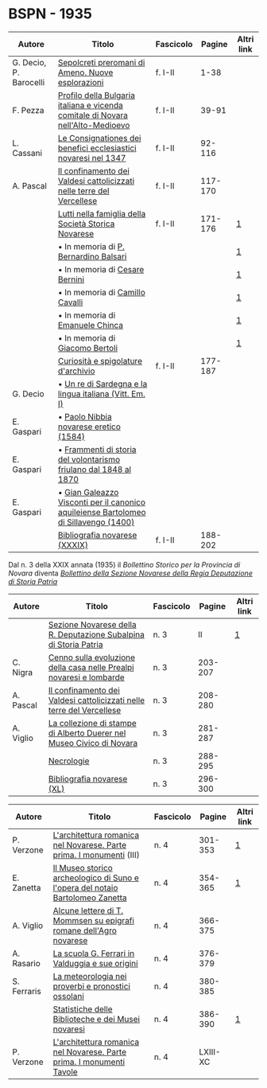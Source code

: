 # BSPN - 1935

| Autore                 | Titolo                                                                                                                                    | Fascicolo | Pagine  | Altri link                                             |
|------------------------|-------------------------------------------------------------------------------------------------------------------------------------------|-----------|---------|--------------------------------------------------------|
| G. Decio, P. Barocelli | [Sepolcreti preromani di Ameno. Nuove esplorazioni](https://en.calameo.com/read/007260735efb3a26bc083)                                    | f. I-II   | 1-38    |                                                        |
| F. Pezza               | [Profilo della Bulgaria italiana e vicenda comitale di Novara nell'Alto-Medioevo](https://en.calameo.com/read/007260735efb3a26bc083)      | f. I-II   | 39-91   |                                                        |
| L. Cassani             | [Le Consignationes dei benefici ecclesiastici novaresi nel 1347](https://en.calameo.com/read/007260735efb3a26bc083)                       | f. I-II   | 92-116  |                                                        |
| A. Pascal              | [Il confinamento dei Valdesi cattolicizzati nelle terre del Vercellese](https://en.calameo.com/read/007260735efb3a26bc083)                | f. I-II   | 117-170 |                                                        |
|                        | [Lutti nella famiglia della Società Storica Novarese](http://www.ssno.it/BSPNo/bspn_not35.html#351)                                       | f. I-II   | 171-176 | [1](https://en.calameo.com/read/007260735efb3a26bc083) |
|                        | • In memoria di [P. Bernardino Balsari](http://www.ssno.it/BSPNo/bspn_not35.html#351bals)                                                 |           |         | [1](https://en.calameo.com/read/007260735efb3a26bc083) |
|                        | • In memoria di [Cesare Bernini](http://www.ssno.it/BSPNo/bspn_not35.html#351bern)                                                        |           |         | [1](https://en.calameo.com/read/007260735efb3a26bc083) |
|                        | • In memoria di [Camillo Cavalli](http://www.ssno.it/BSPNo/bspn_not35.html#351cava)                                                       |           |         | [1](https://en.calameo.com/read/007260735efb3a26bc083) |
|                        | • In memoria di [Emanuele Chinca](http://www.ssno.it/BSPNo/bspn_not35.html#351chin)                                                       |           |         | [1](https://en.calameo.com/read/007260735efb3a26bc083) |
|                        | • In memoria di [Giacomo Bertoli](http://www.ssno.it/BSPNo/bspn_not35.html#351bert)                                                       |           |         | [1](https://en.calameo.com/read/007260735efb3a26bc083) |
|                        | [Curiosità e spigolature d'archivio](https://en.calameo.com/read/007260735efb3a26bc083)                                                   | f. I-II   | 177-187 |                                                        |
| G. Decio               | • [Un re di Sardegna e la lingua italiana (Vitt. Em. I)](https://en.calameo.com/read/007260735efb3a26bc083)                               |           |         |                                                        |
| E. Gaspari             | • [Paolo Nibbia novarese eretico (1584)](https://en.calameo.com/read/007260735efb3a26bc083)                                               |           |         |                                                        |
| E. Gaspari             | • [Frammenti di storia del volontarismo friulano dal 1848 al 1870](https://en.calameo.com/read/007260735efb3a26bc083)                     |           |         |                                                        |
| E. Gaspari             | • [Gian Galeazzo Visconti per il canonico aquileiense Bartolomeo di Sillavengo (1400)](https://en.calameo.com/read/007260735efb3a26bc083) |           |         |                                                        |
|                        | [Bibliografia novarese (XXXIX)](https://en.calameo.com/read/007260735efb3a26bc083)                                                        | f. I-II   | 188-202 |                                                        |

Dal n. 3 della XXIX annata (1935) il *Bollettino Storico per la Provincia di Novara* diventa
*[Bollettino della Sezione Novarese della Regia Deputazione di Storia Patria](http://www.ssno.it/BSPNo/bspn_boll.html#indbspno)*

| Autore    | Titolo                                                                                                                     | Fascicolo | Pagine  | Altri link                                             |
|-----------|----------------------------------------------------------------------------------------------------------------------------|-----------|---------|--------------------------------------------------------|
|           | [Sezione Novarese della R. Deputazione Subalpina di Storia Patria](http://www.ssno.it/BSPNo/bspn_not35.html#353)           | n. 3      | II      | [1](https://en.calameo.com/read/0072607352e6d39ef7568) |
| C. Nigra  | [Cenno sulla evoluzione della casa nelle Prealpi novaresi e lombarde](https://en.calameo.com/read/0072607352e6d39ef7568)   | n. 3      | 203-207 |                                                        |
| A. Pascal | [Il confinamento dei Valdesi cattolicizzati nelle terre del Vercellese](https://en.calameo.com/read/0072607352e6d39ef7568) | n. 3      | 208-280 |                                                        |
| A. Viglio | [La collezione di stampe di Alberto Duerer nel Museo Civico di Novara](https://en.calameo.com/read/0072607352e6d39ef7568)  | n. 3      | 281-287 |                                                        |
|           | [Necrologie](https://en.calameo.com/read/0072607352e6d39ef7568)                                                            | n. 3      | 288-295 |                                                        |
|           | [Bibliografia novarese (XL)](https://en.calameo.com/read/0072607352e6d39ef7568)                                            | n. 3      | 296-300 |                                                        |

| Autore      | Titolo                                                                                                                     | Fascicolo | Pagine   | Altri link                                             |
|-------------|----------------------------------------------------------------------------------------------------------------------------|-----------|----------|--------------------------------------------------------|
| P. Verzone  | [L'architettura romanica nel Novarese. Parte prima. I monumenti](http://www.ssno.it/BSPNo/bspn_aromnov.html#XXIX) (III)    | n. 4      | 301-353  | [1](https://en.calameo.com/read/007260735d2ff20d23855) |
| E. Zanetta  | [Il Museo storico archeologico di Suno e l'opera del notaio Bartolomeo Zanetta](http://www.ssno.it/BSPNo/bspn_suno.html)   | n. 4      | 354-365  | [1](https://en.calameo.com/read/007260735d2ff20d23855) |
| A. Viglio   | [Alcune lettere di T. Mommsen su epigrafi romane dell'Agro novarese](https://en.calameo.com/read/007260735d2ff20d23855)    | n. 4      | 366-375  |                                                        |
| A. Rasario  | [La scuola G. Ferrari in Valduggia e sue origini](https://en.calameo.com/read/007260735d2ff20d23855)                       | n. 4      | 376-379  |                                                        |
| S. Ferraris | [La meteorologia nei proverbi e pronostici ossolani](https://en.calameo.com/read/007260735d2ff20d23855)                    | n. 4      | 380-385  |                                                        |
|             | [Statistiche delle Biblioteche e dei Musei novaresi](http://www.ssno.it/BSPNo/bspn_not35.html#354)                         | n. 4      | 386-390  | [1](https://en.calameo.com/read/007260735d2ff20d23855) |
| P. Verzone  | [L'architettura romanica nel Novarese. Parte prima. I monumenti Tavole](https://en.calameo.com/read/007260735d2ff20d23855) | n. 4      | LXIII-XC |                                                        |
